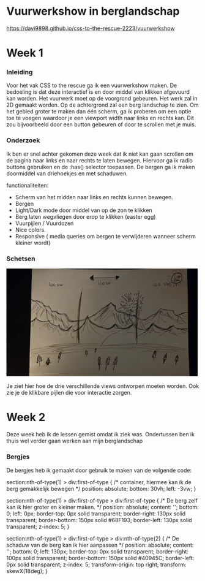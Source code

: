 # Vuurwerkshow in berglandschap
https://davi9898.github.io/css-to-the-rescue-2223/vuurwerkshow
# Week 1


### Inleiding

Voor het vak CSS to the rescue ga ik een vuurwerkshow maken. De bedoeling is dat deze interactief is en door middel van klikken afgevuurd kan worden. Het vuurwerk moet op de voorgrond gebeuren. Het werk zal in 2D gemaakt worden. Op de achtergrond zal een berg landschap te zien. Om het gebied groter te maken dan één scherm, ga ik proberen om een optie toe te voegen waardoor je een viewport width naar links en rechts kan. Dit zou bijvoorbeeld door een button gebeuren of door te scrollen met je muis.

### Onderzoek 

Ik ben er snel achter gekomen deze week dat ik niet kan gaan scrollen om de pagina naar links en naar rechts te laten bewegen. Hiervoor ga ik radio buttons gebruiken en de :has() selector toepassen. De bergen ga ik maken doormiddel van driehoekjes en met schaduwen. 

functionaliteiten:
- Scherm van het midden naar links en rechts kunnen bewegen.
- Bergen 
- Light/Dark mode door middel van op de zon te klikken
- Berg laten wegvliegen door erop te klikken (easter egg)
- Vuurpijlen / Vuurdozen
- Nice colors.
- Responsive ( media queries om bergen te verwijderen wanneer scherm kleiner wordt) 

### Schetsen

<img src="images/schets_css1.jpg" width=500px>

Je ziet hier hoe de drie verschillende views ontworpen moeten worden. Ook zie je de klikbare pijlen die voor interactie zorgen.

# Week 2

Deze week heb ik de lessen gemist omdat ik ziek was. Ondertussen ben ik thuis wel verder gaan werken aan mijn berglandschap

### Bergjes

De bergjes heb ik gemaakt door gebruik te maken van de volgende code:

section:nth-of-type(1) > div:first-of-type { /* container, hiermee kan ik de berg gemakkelijk bewegen */ 
    position: absolute;
    bottom: 30vh;
    left: -3vw;
}

section:nth-of-type(1) > div:first-of-type > div:first-of-type { /* De berg zelf kan ik hier groter en kleiner maken. */
    position: absolute;
    content: '';
    bottom: 0;
    left: 0px;
    border-top: 0px solid transparent;
    border-right: 130px solid transparent; 
    border-bottom: 150px solid #68F193; 
    border-left: 130px solid transparent; 
    z-index: 5;
  }

section:nth-of-type(1) > div:first-of-type > div:nth-of-type(2) { /* De schaduw van de berg kan ik hier aanpassen */
    position: absolute;
    content: '';
    bottom: 0;
    left: 130px;
    border-top: 0px solid transparent;
    border-right: 100px solid transparent; 
    border-bottom: 150px solid #40945C; 
    border-left: 0px solid transparent; 
    z-index: 5;
    transform-origin: top right;
    transform: skewX(18deg);
}


